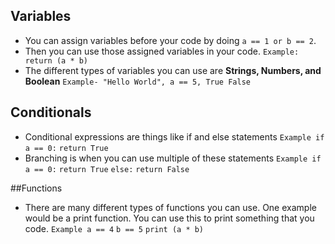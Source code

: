 ## Variables
* You can assign variables before your code by doing ```a == 1 or b == 2```.
* Then you can use those assigned variables in your code. ```Example: return (a * b)```
* The different types of variables you can use are **Strings, Numbers, and Boolean** ```Example- "Hello World", a == 5, True False```

## Conditionals
* Conditional expressions are things like if and else statements
```Example if a == 0:```
          ```return True```
* Branching is when you can use multiple of these statements
```Example if a == 0:```
          ```return True```
            ```else:```
                ```return False```

##Functions
* There are many different types of functions you can use. One example would be a print function. You can use this to print something that you code.
```Example a == 4```
        ```b == 5```
        ```print (a * b)```